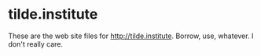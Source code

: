 # tilde.institute

These are the web site files for http://tilde.institute.
Borrow, use, whatever. I don't really care.
